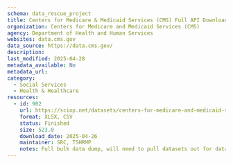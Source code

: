 ```yaml
---
schema: data_rescue_project 
title: Centers for Medicare & Medicaid Services (CMS) Full API Download
organization: Centers for Medicare and Medicaid Services (CMS)
agency: Department of Health and Human Services
websites: data.cms.gov
data_source: https://data.cms.gov/
description: 
last_modified: 2025-04-28
metadata_available: No
metadata_url: 
category:
  - Social Services 
  - Health & Healthcare 
resources:
  - id: 902
    url: https://sciop.net/datasets/centers-for-medicare-and-medicaid-services-full-data
    format: XLSX, CSV
    status: Finished
    size: 523.0
    download_date: 2025-04-26
    maintainer: SRC, TSHRMP
    notes: Full bulk data dump, will need to pull datasets out for datalumosNow includes full download from CMS Open Payments and data.medicaid.gov
---
```


